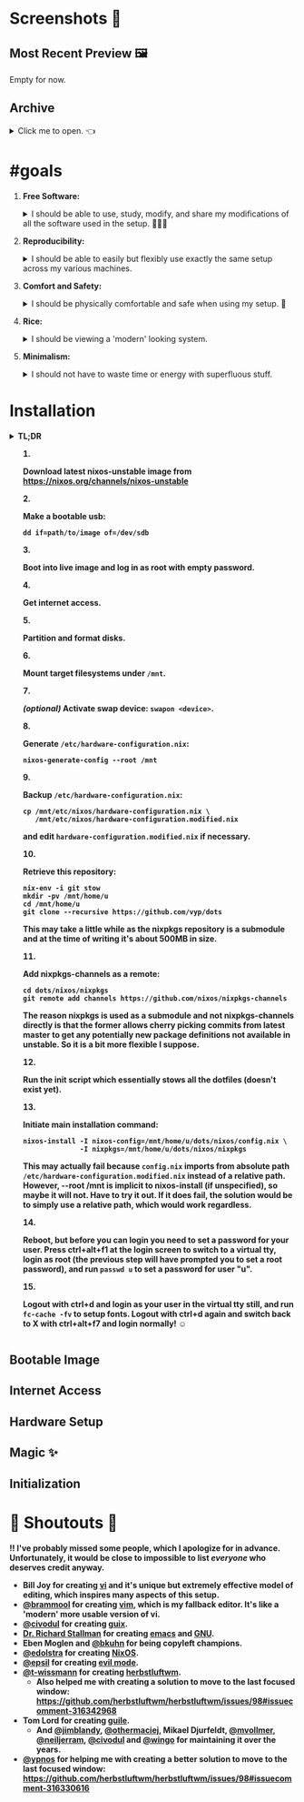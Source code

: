 <!-- vim: syntax=off
-->
# Screenshots 📸

## Most Recent Preview 🖼

Empty for now.

## Archive

<details>
  <summary>Click me to open. 👈</summary><br>

  Also empty. 👀
</details>

# #goals

1. **Free Software:**

   <details>
   <summary>I should be able to use, study, modify, and share my modifications
   of all the software used in the setup. 🙈🙉🙊</summary><br>

   Many many thanks to **Dr. Richard Stallman** for creating the entire [free
   software][free-sw] ideology and culture, including **[GNU]**. I can imagine
   the world would be a *much worse* place if he did not. 🙇‍♀️
   </details>

2. **Reproducibility:**

   <details>
   <summary>I should be able to easily but flexibly use exactly the same setup
   across my various machines.</summary><br>

   **[NixOS]** naturally plays an extremely integral part here because of it's
   clean, functional and declarative approach to package and configuration
   management.

   I think that the world would be a much better place if more people used Nix!
   So please check it out! ✨
   </details>

3. **Comfort and Safety:**

   <details>
   <summary>I should be physically comfortable and safe when using my setup.
   💆</summary><br>
   </details>

4. **Rice:**

   <details>
   <summary>I should be viewing a 'modern' looking system.</summary><br>
   </details>

5. **Minimalism:**

   <details>
   <summary>I should not have to waste time or energy with superfluous
   stuff.</summary><br>
   </details>

[free-sw]: https://www.gnu.org/philosophy/free-sw.en.html
[GNU]:     https://www.gnu.org/gnu/gnu.en.html
[NixOS]:   https://nixos.org

# Installation

<details>
<summary><strong>TL;DR</strong</summary>

1.  Download latest nixos-unstable image from
    https://nixos.org/channels/nixos-unstable

2.  Make a bootable usb:

    ``` shell
    dd if=path/to/image of=/dev/sdb
    ```

3.  Boot into live image and log in as root with empty password.

4.  Get internet access.

5.  Partition and format disks.

6.  Mount target filesystems under `/mnt`.

7.  *(optional)* Activate swap device: `swapon <device>`.

8.  Generate `/etc/hardware-configuration.nix`:

    ``` shell
    nixos-generate-config --root /mnt
    ```

9.  Backup `/etc/hardware-configuration.nix`:

    ``` shell
    cp /mnt/etc/nixos/hardware-configuration.nix \
       /mnt/etc/nixos/hardware-configuration.modified.nix
    ```

    and edit `hardware-configuration.modified.nix` if necessary.

10. Retrieve this repository:

    ``` shell
    nix-env -i git stow
    mkdir -pv /mnt/home/u
    cd /mnt/home/u
    git clone --recursive https://github.com/vyp/dots
    ```

    This may take a little while as the nixpkgs repository is a submodule and at
    the time of writing it's about 500MB in size.

11. Add nixpkgs-channels as a remote:

    ``` shell
    cd dots/nixos/nixpkgs
    git remote add channels https://github.com/nixos/nixpkgs-channels
    ```

    The reason nixpkgs is used as a submodule and not nixpkgs-channels directly
    is that the former allows cherry picking commits from latest master to get
    any potentially new package definitions not available in unstable. So it is
    a bit more flexible I suppose.

12. Run the init script which essentially stows all the dotfiles (doesn't exist
    yet).

13. Initiate main installation command:

    ``` shell
    nixos-install -I nixos-config=/mnt/home/u/dots/nixos/config.nix \
                  -I nixpkgs=/mnt/home/u/dots/nixos/nixpkgs
    ```

    This may actually fail because `config.nix` imports from absolute path
    `/etc/hardware-configuration.modified.nix` instead of a relative path.
    However, --root /mnt is implicit to nixos-install (if unspecified), so maybe
    it will not. Have to try it out. If it does fail, the solution would be to
    simply use a relative path, which would work regardless.

14. Reboot, but before you can login you need to set a password for your user.
    Press ctrl+alt+f1 at the login screen to switch to a virtual tty, login as
    root (the previous step will have prompted you to set a root password), and
    run `passwd u` to set a password for user "u".

15. Logout with ctrl+d and login as your user in the virtual tty still, and run
    `fc-cache -fv` to setup fonts. Logout with ctrl+d again and switch back to X
    with ctrl+alt+f7 and login normally! ☺️
</details>

## Bootable Image

## Internet Access

## Hardware Setup

## Magic ✨

## Initialization

# 📢 Shoutouts 📢

‼ I've probably missed some people, which I apologize for in advance.
Unfortunately, it would be close to impossible to list *everyone* who deserves
credit anyway.

- Bill Joy for creating [vi] and it's unique but extremely effective model of
  editing, which inspires many aspects of this setup.
- [@brammool] for creating [vim], which is my fallback editor. It's like a
  'modern' more usable version of vi.
- [@civodul] for creating [guix].
- [Dr. Richard Stallman][rms] for creating [emacs] and [GNU].
- Eben Moglen and [@bkuhn] for being copyleft champions.
- [@edolstra] for creating [NixOS].
- [@epsil] for creating [evil mode].
- [@t-wissmann] for creating [herbstluftwm].
  - Also helped me with creating a solution to move to the last focused window:
    https://github.com/herbstluftwm/herbstluftwm/issues/98#issuecomment-316342968
- Tom Lord for creating [guile].
  - And [@jimblandy], [@othermaciej], Mikael Djurfeldt, [@mvollmer],
    [@neiljerram], [@civodul] and [@wingo] for maintaining it over the years.
- [@ypnos] for helping me with creating a better solution to move to the last
  focused window:
  https://github.com/herbstluftwm/herbstluftwm/issues/98#issuecomment-316330616

[@bkuhn]:       https://github.com/bkuhn
[@brammool]:    https://github.com/brammool
[@civodul]:     https://github.com/civodul
[@edolstra]:    https://github.com/edolstra
[@epsil]:       https://github.com/epsil
[@jimblandy]:   https://github.com/jimblandy
[@mvollmer]:    https://github.com/mvollmer
[@neiljerram]:  https://github.com/neiljerram
[@othermaciej]: https://github.com/othermaciej
[@t-wissmann]:  https://github.com/t-wissmann
[@wingo]:       https://github.com/wingo
[@ypnos]:       https://github.com/ypnos
[emacs]:        https://www.gnu.org/software/emacs
[evil mode]:    https://github.com/emacs-evil/evil
[guile]:        https://www.gnu.org/software/guile/
[guix]:         https://www.gnu.org/software/guix/
[herbstluftwm]: http://www.herbstluftwm.org
[rms]:          https://stallman.org/
[vi]:           https://en.wikipedia.org/wiki/Vi
[vim]:          http://www.vim.org/
